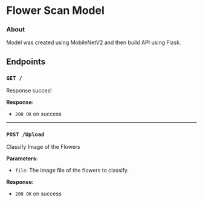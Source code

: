 # Flower Scan Model

### About
Model was created using MobileNetV2 and then build API using Flask.

## Endpoints

### `GET /`

Response succes!

**Response:**

- `200 OK` on success

---

### `POST /Upload`

Classify Image of the Flowers

**Parameters:**

- `file`: The image file of the flowers to classify.

**Response:**

- `200 OK` on success
